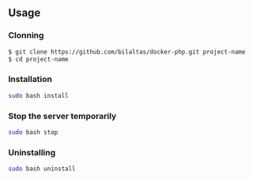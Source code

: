 ## Usage

### Clonning
```bash
$ git clone https://github.com/bilaltas/docker-php.git project-name
$ cd project-name
```

### Installation
```bash
sudo bash install
```

### Stop the server temporarily
```bash
sudo bash stop
```

### Uninstalling
```bash
sudo bash uninstall
```